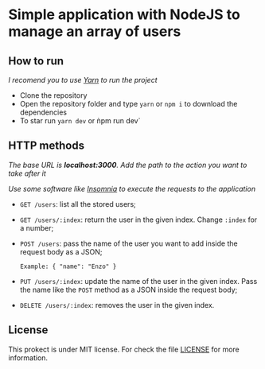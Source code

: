 # Simple application with NodeJS to manage an array of users

## How to run

_I recomend you to use [Yarn](https://classic.yarnpkg.com/en/) to run the project_

- Clone the repository
- Open the repository folder and type `yarn` or `npm i` to download the dependencies
- To star run `yarn dev` or ǹpm run dev`

## HTTP methods
  
  _The base URL is **localhost:3000**. Add the path to the action you want to take after it_
  
  _Use some software like [Insomnia](https://insomnia.rest/) to execute the requests to the application_
  
- `GET /users`: list all the stored users;
- `GET /users/:index`: return the user in the given index. Change `:index` for a number;
- `POST /users`: pass the name of the user you want to add inside the request body as a JSON;
    
      Example: { "name": "Enzo" }
      
- `PUT /users/:index`: update the name of the user in the given index. Pass the name like the `POST` method as a JSON inside the request body;
- `DELETE /users/:index`: removes the user in the given index.

## License

This prokect is under MIT license. For check the file [LICENSE](https://github.com/enzorossetto/users-array-nodejs/blob/master/LICENSE) for more information.
